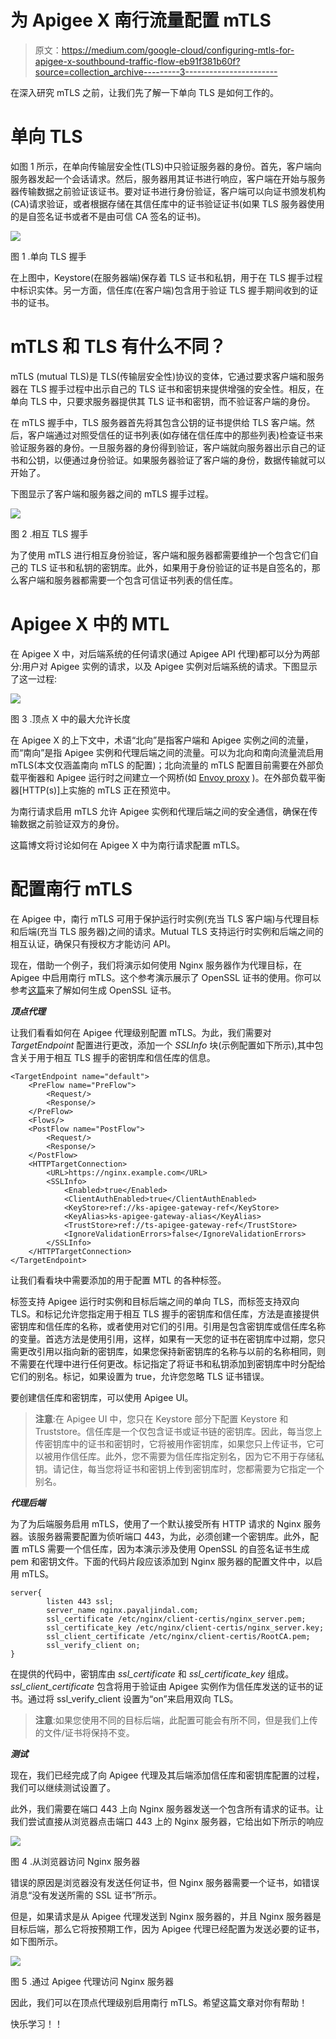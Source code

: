# 为 Apigee X 南行流量配置 mTLS

> 原文：<https://medium.com/google-cloud/configuring-mtls-for-apigee-x-southbound-traffic-flow-eb91f381b60f?source=collection_archive---------3----------------------->

在深入研究 mTLS 之前，让我们先了解一下单向 TLS 是如何工作的。

# 单向 TLS

如图 1 所示，在单向传输层安全性(TLS)中只验证服务器的身份。首先，客户端向服务器发起一个会话请求。然后，服务器用其证书进行响应，客户端在开始与服务器传输数据之前验证该证书。要对证书进行身份验证，客户端可以向证书颁发机构(CA)请求验证，或者根据存储在其信任库中的证书验证证书(如果 TLS 服务器使用的是自签名证书或者不是由可信 CA 签名的证书)。

![](img/84c68f437740142e78ff5ef764d2423e.png)

图 1 .单向 TLS 握手

在上图中，Keystore(在服务器端)保存着 TLS 证书和私钥，用于在 TLS 握手过程中标识实体。另一方面，信任库(在客户端)包含用于验证 TLS 握手期间收到的证书的证书。

# mTLS 和 TLS 有什么不同？

mTLS (mutual TLS)是 TLS(传输层安全性)协议的变体，它通过要求客户端和服务器在 TLS 握手过程中出示自己的 TLS 证书和密钥来提供增强的安全性。相反，在单向 TLS 中，只要求服务器提供其 TLS 证书和密钥，而不验证客户端的身份。

在 mTLS 握手中，TLS 服务器首先将其包含公钥的证书提供给 TLS 客户端。然后，客户端通过对照受信任的证书列表(如存储在信任库中的那些列表)检查证书来验证服务器的身份。一旦服务器的身份得到验证，客户端就向服务器出示自己的证书和公钥，以便通过身份验证。如果服务器验证了客户端的身份，数据传输就可以开始了。

下图显示了客户端和服务器之间的 mTLS 握手过程。

![](img/5d1bf699bae6e9398012b174de77bcdf.png)

图 2 .相互 TLS 握手

为了使用 mTLS 进行相互身份验证，客户端和服务器都需要维护一个包含它们自己的 TLS 证书和私钥的密钥库。此外，如果用于身份验证的证书是自签名的，那么客户端和服务器都需要一个包含可信证书列表的信任库。

# Apigee X 中的 MTL

在 Apigee X 中，对后端系统的任何请求(通过 Apigee API 代理)都可以分为两部分:用户对 Apigee 实例的请求，以及 Apigee 实例对后端系统的请求。下图显示了这一过程:

![](img/8ff602d32fdcc7262e1da6a12f388ef1.png)

图 3 .顶点 X 中的最大允许长度

在 Apigee X 的上下文中，术语“北向”是指客户端和 Apigee 实例之间的流量，而“南向”是指 Apigee 实例和代理后端之间的流量。可以为北向和南向流量流启用 mTLS(本文仅涵盖南向 mTLS 的配置)；北向流量的 mTLS 配置目前需要在外部负载平衡器和 Apigee 运行时之间建立一个网桥(如 [Envoy proxy](https://github.com/apigee/terraform-modules/tree/main/samples/x-l4xlb-mtls) )。在外部负载平衡器[HTTP(s)]上实施的 mTLS 正在预览中。

为南行请求启用 mTLS 允许 Apigee 实例和代理后端之间的安全通信，确保在传输数据之前验证双方的身份。

这篇博文将讨论如何在 Apigee X 中为南行请求配置 mTLS。

# 配置南行 mTLS

在 Apigee 中，南行 mTLS 可用于保护运行时实例(充当 TLS 客户端)与代理目标和后端(充当 TLS 服务器)之间的请求。Mutual TLS 支持运行时实例和后端之间的相互认证，确保只有授权方才能访问 API。

现在，借助一个例子，我们将演示如何使用 Nginx 服务器作为代理目标，在 Apigee 中启用南行 mTLS。这个参考演示展示了 OpenSSL 证书的使用。你可以参考[这篇](https://www.ibm.com/docs/en/api-connect/10.0.1.x?topic=overview-generating-self-signed-certificate-using-openssl)来了解如何生成 OpenSSL 证书。

***顶点代理***

让我们看看如何在 Apigee 代理级别配置 mTLS。为此，我们需要对 *TargetEndpoint* 配置进行更改，添加一个 *SSLInfo* 块(示例配置如下所示),其中包含关于用于相互 TLS 握手的密钥库和信任库的信息。

```
<TargetEndpoint name="default">
    <PreFlow name="PreFlow">
        <Request/>
        <Response/>
    </PreFlow>
    <Flows/>
    <PostFlow name="PostFlow">
        <Request/>
        <Response/>
    </PostFlow>
    <HTTPTargetConnection>
        <URL>https://nginx.example.com</URL>
        <SSLInfo>
            <Enabled>true</Enabled>
            <ClientAuthEnabled>true</ClientAuthEnabled>
            <KeyStore>ref://ks-apigee-gateway-ref</KeyStore>
            <KeyAlias>ks-apigee-gateway-alias</KeyAlias>
            <TrustStore>ref://ts-apigee-gateway-ref</TrustStore>
            <IgnoreValidationErrors>false</IgnoreValidationErrors>
        </SSLInfo>
    </HTTPTargetConnection>
</TargetEndpoint>
```

让我们看看<sslinfo>块中需要添加的用于配置 MTL 的各种标签。</sslinfo>

<enables>标签支持 Apigee 运行时实例和目标后端之间的单向 TLS，而<clientauthenabled>标签支持双向 TLS。<keystore>和<truststore>标记允许您指定用于相互 TLS 握手的密钥库和信任库，方法是直接提供密钥库和信任库的名称，或者使用对它们的引用。引用是包含密钥库或信任库名称的变量。首选方法是使用引用，这样，如果有一天您的证书在密钥库中过期，您只需更改引用以指向新的密钥库，如果您保持新密钥库的名称与以前的名称相同，则不需要在代理中进行任何更改。<keyalias>标记指定了将证书和私钥添加到密钥库中时分配给它们的别名。<ignorevalidationerrors>标记，如果设置为 true，允许您忽略 TLS 证书错误。</ignorevalidationerrors></keyalias></truststore></keystore></clientauthenabled></enables>

要创建信任库和密钥库，可以使用 Apigee UI。

> **注意**:在 Apigee UI 中，您只在 Keystore 部分下配置 Keystore 和 Truststore。信任库是一个仅包含证书或证书链的密钥库。因此，每当您上传密钥库中的证书和密钥时，它将被用作密钥库，如果您只上传证书，它可以被用作信任库。此外，您不需要为信任库指定别名，因为它不用于存储私钥。请记住，每当您将证书和密钥上传到密钥库时，您都需要为它指定一个别名。

***代理后端***

为了为后端服务启用 mTLS，使用了一个默认接受所有 HTTP 请求的 Nginx 服务器。该服务器需要配置为侦听端口 443，为此，必须创建一个密钥库。此外，配置 mTLS 需要一个信任库，因为本演示涉及使用 OpenSSL 的自签名证书生成 pem 和密钥文件。下面的代码片段应该添加到 Nginx 服务器的配置文件中，以启用 mTLS。

```
server{
        listen 443 ssl;
        server_name nginx.payaljindal.com;
        ssl_certificate /etc/nginx/client-certis/nginx_server.pem;
        ssl_certificate_key /etc/nginx/client-certis/nginx_server.key;
        ssl_client_certificate /etc/nginx/client-certis/RootCA.pem;
        ssl_verify_client on;
}
```

在提供的代码中，密钥库由 *ssl_certificate* 和 *ssl_certificate_key* 组成。 *ssl_client_certificate* 包含将用于验证由 Apigee 实例作为信任库发送的证书的证书。通过将 ssl_verify_client 设置为“on”来启用双向 TLS。

> **注意**:如果您使用不同的目标后端，此配置可能会有所不同，但是我们上传的文件/证书将保持不变。

***测试***

现在，我们已经完成了向 Apigee 代理及其后端添加信任库和密钥库配置的过程，我们可以继续测试设置了。

此外，我们需要在端口 443 上向 Nginx 服务器发送一个包含所有请求的证书。让我们尝试直接从浏览器点击端口 443 上的 Nginx 服务器，它给出如下所示的响应

![](img/07231f5a62b6732a56997660df52d223.png)

图 4 .从浏览器访问 Nginx 服务器

错误的原因是浏览器没有发送任何证书，但 Nginx 服务器需要一个证书，如错误消息“没有发送所需的 SSL 证书”所示。

但是，如果请求是从 Apigee 代理发送到 Nginx 服务器的，并且 Nginx 服务器是目标后端，那么它将按预期工作，因为 Apigee 代理已经配置为发送必要的证书，如下图所示。

![](img/f9820cef9d024703e4d0a733714a5316.png)

图 5 .通过 Apigee 代理访问 Nginx 服务器

因此，我们可以在顶点代理级别启用南行 mTLS。希望这篇文章对你有帮助！

快乐学习！！